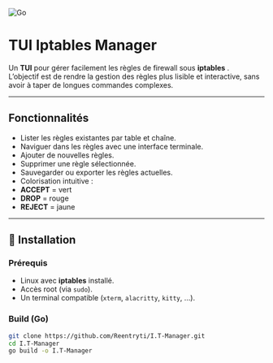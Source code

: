 ![Go](https://img.shields.io/badge/Go-15-blue?logo=go&logoColor=white) 
#  TUI Iptables Manager

Un **TUI** pour gérer facilement les règles de firewall sous **iptables** .  
L’objectif est de rendre la gestion des règles plus lisible et interactive, sans avoir à taper de longues commandes complexes.

---

##  Fonctionnalités

-  Lister les règles existantes par table et chaîne.  
- Naviguer dans les règles avec une interface terminale.  
-  Ajouter de nouvelles règles.  
-  Supprimer une règle sélectionnée.  
-  Sauvegarder ou exporter les règles actuelles.  
-  Colorisation intuitive :  
  - **ACCEPT** = vert  
  - **DROP** = rouge  
  - **REJECT** = jaune  

---

## 🚀 Installation

### Prérequis
- Linux avec **iptables** installé.  
- Accès root (via `sudo`).  
- Un terminal compatible (`xterm`, `alacritty`, `kitty`, …).  

### Build (Go)
```bash
git clone https://github.com/Reentryti/I.T-Manager.git
cd I.T-Manager
go build -o I.T-Manager


